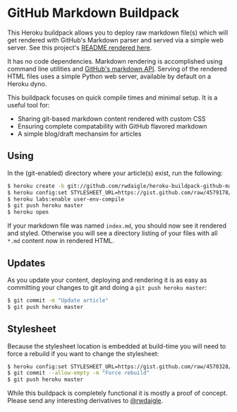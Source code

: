 # GitHub Markdown Buildpack

This Heroku buildpack allows you to deploy raw markdown file(s) which will get rendered with GitHub's Markdown parser and served via a simple web server. See this project's [README rendered here](http://afternoon-peak-2333.herokuapp.com/).

It has no code dependencies. Markdown rendering is accomplished using command line utilities and [GitHub's markdown API](http://developer.github.com/v3/markdown/). Serving of the rendered HTML files uses a simple Python web server, available by default on a Heroku dyno.

This buildpack focuses on quick compile times and minimal setup. It is a useful tool for:

* Sharing git-based markdown content rendered with custom CSS
* Ensuring complete compatability with GitHub flavored markdown
* A simple blog/draft mechansim for articles

## Using

In the (git-enabled) directory where your article(s) exist, run the following:

```bash
$ heroku create -b git://github.com/rwdaigle/heroku-buildpack-github-markdown.git
$ heroku config:set STYLESHEET_URL=https://gist.github.com/raw/4579178/styles.css
$ heroku labs:enable user-env-compile
$ git push heroku master
$ heroku open
```

If your markdown file was named `index.md`, you should now see it rendered and styled. Otherwise you will see a directory listing of your files with all `*.md` content now in rendered HTML.

## Updates

As you update your content, deploying and rendering it is as easy as committing your changes to git and doing a `git push heroku master`:

```bash
$ git commit -m "Update article"
$ git push heroku master
```

## Stylesheet

Because the stylesheet location is embedded at build-time you will need to force a rebuild if you want to change the stylesheet:

```bash
$ heroku config:set STYLESHEET_URL=https://gist.github.com/raw/4570328/styles.css
$ git commit --allow-empty -m "Force rebuild"
$ git push heroku master
```

While this buildpack is completely functional it is mostly a proof of concept. Please send any interesting derivatives to [@rwdaigle](https://twitter.com/rwdaigle).